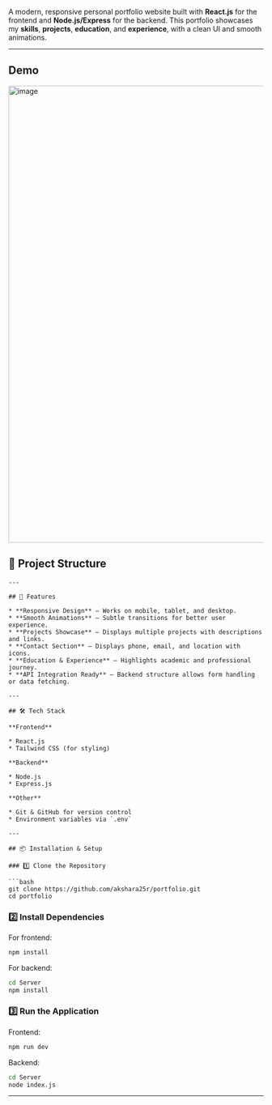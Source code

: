 A modern, responsive personal portfolio website built with **React.js** for the frontend and **Node.js/Express** for the backend.
This portfolio showcases my **skills**, **projects**, **education**, and **experience**, with a clean UI and smooth animations.

---
## Demo


<img width="1874" height="903" alt="image" src="https://github.com/user-attachments/assets/dfc27892-b5f1-4618-aaab-fba801f7d6f0" />



## 📂 Project Structure

```
---

## 🚀 Features

* **Responsive Design** – Works on mobile, tablet, and desktop.
* **Smooth Animations** – Subtle transitions for better user experience.
* **Projects Showcase** – Displays multiple projects with descriptions and links.
* **Contact Section** – Displays phone, email, and location with icons.
* **Education & Experience** – Highlights academic and professional journey.
* **API Integration Ready** – Backend structure allows form handling or data fetching.

---

## 🛠️ Tech Stack

**Frontend**

* React.js
* Tailwind CSS (for styling)

**Backend**

* Node.js
* Express.js

**Other**

* Git & GitHub for version control
* Environment variables via `.env`

---

## 📦 Installation & Setup

### 1️⃣ Clone the Repository

```bash
git clone https://github.com/akshara25r/portfolio.git
cd portfolio
```

### 2️⃣ Install Dependencies

For frontend:

```bash
npm install
```

For backend:

```bash
cd Server
npm install
```

### 3️⃣ Run the Application

Frontend:

```bash
npm run dev
```

Backend:

```bash
cd Server
node index.js
```


----

